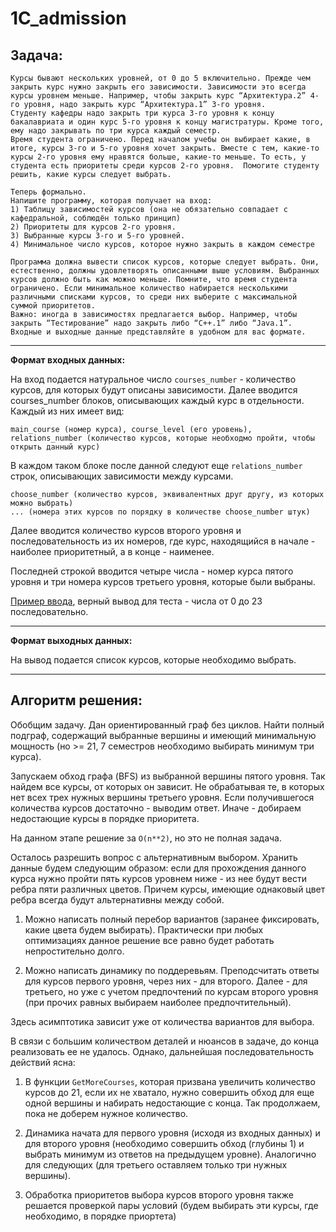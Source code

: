 # 1C_admission
**Задача:**
---
    
    Курсы бывают нескольких уровней, от 0 до 5 включительно. Прежде чем закрыть курс нужно закрыть его зависимости. Зависимости это всегда курсы уровнем меньше. Например, чтобы закрыть курс “Архитектура.2” 4-го уровня, надо закрыть курс “Архитектура.1” 3-го уровня.
    Студенту кафедры надо закрыть три курса 3-го уровня к концу бакалавриата и один курс 5-го уровня к концу магистратуры. Кроме того, ему надо закрывать по три курса каждый семестр.
    Время студента ограничено. Перед началом учебы он выбирает какие, в итоге, курсы 3-го и 5-го уровня хочет закрыть. Вместе с тем, какие-то курсы 2-го уровня ему нравятся больше, какие-то меньше. То есть, у студента есть приоритеты среди курсов 2-го уровня.  Помогите студенту решить, какие курсы следует выбрать.
    
    Теперь формально.
    Напишите программу, которая получает на вход:
    1) Таблицу зависимостей курсов (она не обязательно совпадает с кафедральной, соблюдён только принцип)
    2) Приоритеты для курсов 2-го уровня.
    3) Выбранные курсы 3-го и 5-го уровней.
    4) Минимальное число курсов, которое нужно закрыть в каждом семестре

    Программа должна вывести список курсов, которые следует выбрать. Они, естественно, должны удовлетворять описанными выше условиям. Выбранных курсов должно быть как можно меньше. Помните, что время студента ограничено. Если минимальное количество набирается несколькими различными списками курсов, то среди них выберите с максимальной суммой приоритетов.
    Важно: иногда в зависимостях предлагается выбор. Например, чтобы закрыть “Тестирование” надо закрыть либо “C++.1” либо “Java.1”.
    Входные и выходные данные представляйте в удобном для вас формате.

___
**Формат входных данных:**
    
На вход подается натуральное число `courses_number` - количество курсов, для которых будут описаны зависимости.
Далее вводится courses_number блоков, описывающих каждый курс в отдельности. Каждый из них имеет вид:

    main_course (номер курса), course_level (его уровень), relations_number (количество курсов, которые необходмо пройти, чтобы открыть данный курс)

В каждом таком блоке после данной следуют еще `relations_number` строк, описывающих зависимости между курсами. 

    choose_number (количество курсов, эквивалентных друг другу, из которых можно выбрать)
    ... (номера этих курсов по порядку в количестве choose_number штук)

Далее вводится количество курсов второго уровня и последовательность из их номеров, где курс, находящийся в начале - наиболее приоритетный, а в конце - наименее.

Последней строкой вводится четыре числа - номер курса пятого уровня и три номера курсов третьего уровня, которые были выбраны.

[Пример ввода](https://pastebin.com/k353U3DE), верный вывод для теста - числа от 0 до 23 последовательно.

___

**Формат выходных данных:**

На вывод подается список курсов, которые необходимо выбрать.

___
**Алгоритм решения:**
---

Обобщим задачу. Дан ориентированный граф без циклов. Найти полный подграф, содержащий выбранные вершины и имеющий минимальную мощность (но >= 21, 7 семестров необходимо выбирать минимум три курса).

Запускаем обход графа (BFS) из выбранной вершины пятого уровня. Так найдем все курсы, от которых он зависит. Не обрабатывая те, в которых нет всех трех нужных вершины третьего уровня.
Если получившегося количества курсов достаточно - выводим ответ. Иначе - добираем недостающие курсы в порядке приоритета.

На данном этапе решение за `O(n**2)`, но это не полная задача.

Осталось разрешить вопрос с альтернативным выбором. Хранить данные будем следующим образом:
если для прохождения данного курса нужно пройти пять курсов уровнем ниже - из нее будут вести ребра пяти различных цветов. 
Причем курсы, имеющие однаковый цвет ребра всегда будут альтернативны между собой.

1) Можно написать полный перебор вариантов (заранее фиксировать, какие цвета будем выбирать). Практически при любых
оптимизациях данное решение все равно будет работать непростительно долго.
   
2) Можно написать динамику по поддеревьям. Преподсчитать ответы для курсов первого уровня, через них - для второго. Далее -
для третьего, но уже с учетом предпочтений по курсам второго уровня (при прочих равных выбираем наиболее предпочтительный).
   
Здесь асимптотика зависит уже от количества вариантов для выбора.

В связи с большим количеством деталей и нюансов в задаче, до конца реализовать ее не удалось. Однако, дальнейшая
последовательность действий ясна: 
1) В функции `GetMoreCourses`, которая призвана увеличить количество курсов до 21, если их не хватало, 
нужно совершить обход для еще одной вершины и набирать недостающие с конца. Так продолжаем, пока не доберем нужное количество.

2) Динамика начата для первого уровня (исходя из входных данных) и для второго уровня (необходимо совершить обход (глубины 1) и выбрать
минимум из ответов на предыдущем уровне). Аналогично для следующих (для третьего оставляем только три нужных вершины).

3) Обработка приоритетов выбора курсов второго уровня также решается проверкой пары условий (будем выбирать эти курсы, где необходимо, в порядке приортета)